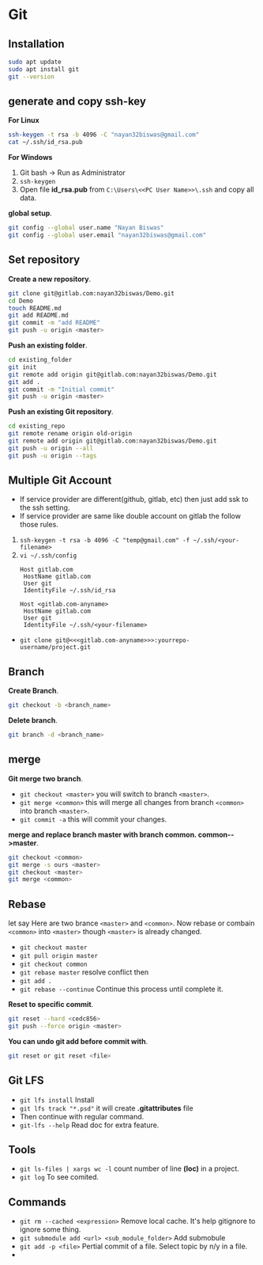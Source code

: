 # Git

## Installation

```bash
sudo apt update
sudo apt install git
git --version
```

## generate and copy ssh-key

**For Linux**

```bash
ssh-keygen -t rsa -b 4096 -C "nayan32biswas@gmail.com"
cat ~/.ssh/id_rsa.pub
```

**For Windows**

1. Git bash -> Run as Administrator
2. `ssh-keygen`
3. Open file **id_rsa.pub** from `C:\Users\<<PC User Name>>\.ssh` and copy all data.

**global setup**.

```bash
git config --global user.name "Nayan Biswas"
git config --global user.email "nayan32biswas@gmail.com"
```

## Set repository

**Create a new repository**.

```bash
git clone git@gitlab.com:nayan32biswas/Demo.git
cd Demo
touch README.md
git add README.md
git commit -m "add README"
git push -u origin <master>
```

**Push an existing folder**.

```bash
cd existing_folder
git init
git remote add origin git@gitlab.com:nayan32biswas/Demo.git
git add .
git commit -m "Initial commit"
git push -u origin <master>
```

**Push an existing Git repository**.

```bash
cd existing_repo
git remote rename origin old-origin
git remote add origin git@gitlab.com:nayan32biswas/Demo.git
git push -u origin --all
git push -u origin --tags
```

## Multiple Git Account
- If service provider are different(github, gitlab, etc) then just add ssk to the ssh setting.
- If service provider are same like double account on gitlab the follow those rules.

1. `ssh-keygen -t rsa -b 4096 -C "temp@gmail.com" -f ~/.ssh/<your-filename>`
2. `vi ~/.ssh/config`
   ```
   Host gitlab.com
    HostName gitlab.com
    User git
    IdentityFile ~/.ssh/id_rsa

   Host <gitlab.com-anyname>
    HostName gitlab.com
    User git
    IdentityFile ~/.ssh/<your-filename>
   ```
- `git clone git@<<<gitlab.com-anyname>>>:yourrepo-username/project.git`


## Branch

**Create Branch**.

```bash
git checkout -b <branch_name>
```

**Delete branch**.

```bash
git branch -d <branch_name>
```

## merge

**Git merge two branch**.

- `git checkout <master>` you will switch to branch `<master>`.
- `git merge <common>` this will merge all changes from branch `<common>` into branch `<master>`.
- `git commit -a` this will commit your changes.

**merge and replace branch master with branch common. common-->master**.

```bash
git checkout <common>
git merge -s ours <master>
git checkout <master>
git merge <common>
```

## Rebase

let say Here are two brance `<master>` and `<common>`. Now rebase or combain `<common>` into `<master>` though `<master>` is already changed.

- `git checkout master`
- `git pull origin master`
- `git checkout common`
- `git rebase master`
resolve conflict then
- `git add .`
- `git rebase --continue`
Continue this process until complete it.

**Reset to specific commit**.

```bash
git reset --hard <cedc856>
git push --force origin <master>
```

**You can undo git add before commit with**.

```bash
git reset or git reset <file>
```

## Git LFS

- `git lfs install` Install
- `git lfs track "*.psd"` it will create **.gitattributes** file
- Then continue with regular command.
- `git-lfs --help` Read doc for extra feature.


## Tools

- `git ls-files | xargs wc -l` count number of line **(loc)** in a project.
- `git log` To see comited.

## Commands

- `git rm --cached <expression>` Remove local cache. It's help gitignore to ignore some thing.
- `git submodule add <url> <sub_module_folder>` Add submobule
- `git add -p <file>` Pertial commit of a file. Select topic by n/y in a file.
- 